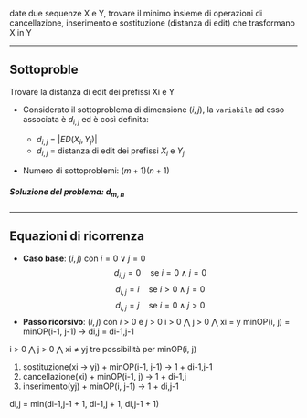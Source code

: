 date due sequenze X e Y, trovare il minimo insieme di operazioni di cancellazione, inserimento e sostituzione (distanza di edit) che trasformano X in Y

---

## Sottoproble

Trovare la distanza di edit dei prefissi Xi e Y

- Considerato il sottoproblema di dimensione $(i, j)$, la `variabile` ad esso associata è $d_{i,j}$ ed è così definita:
	- $d_{i,j}$ = $|ED(X_i, Y_j)|$
	- $d_{i,j}$ = distanza di edit dei prefissi $X_i$ e $Y_j$

- Numero di sottoproblemi: $(m+1)(n+1)$
##### Soluzione del problema: $d_{m, n}$

---

## Equazioni di ricorrenza

- **Caso base**: $(i, j)$ con $i = 0 ∨ j = 0$
$$ d_{i,j} = 0 \quad\text{se } i = 0 \land j = 0 $$
$$ d_{i,j} = i \quad\text{se } i > 0 \land j = 0 $$
$$ d_{i,j} = j \quad\text{se } i = 0 \land j > 0 $$
- **Passo ricorsivo**: $(i, j)$ con $i$ > 0 e $j$ > 0
i > 0 ⋀ j > 0 ⋀ xi = y
minOP(i, j) = minOP(i-1, j-1) -> di,j = di-1,j-1

i > 0 ⋀ j > 0 ⋀ xi ≠ yj
tre possibilità per minOP(i, j)
1. sostituzione(xi -> yj) + minOP(i-1, j-1) -> 1 + di-1,j-1
2. cancellazione(xi) + minOP(i-1, j) -> 1 + di-1,j
3. inserimento(yj) + minOP(i, j-1) -> 1 + di,j-1

di,j = min(di-1,j-1 + 1, di-1,j + 1, di,j-1 + 1)
